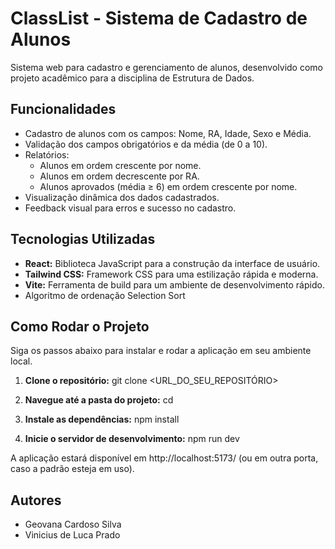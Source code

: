 # ClassList - Sistema de Cadastro de Alunos

Sistema web para cadastro e gerenciamento de alunos, desenvolvido como projeto acadêmico para a disciplina de Estrutura de Dados.

## Funcionalidades

- Cadastro de alunos com os campos: Nome, RA, Idade, Sexo e Média.
- Validação dos campos obrigatórios e da média (de 0 a 10).
- Relatórios:
  - Alunos em ordem crescente por nome.
  - Alunos em ordem decrescente por RA.
  - Alunos aprovados (média ≥ 6) em ordem crescente por nome.
- Visualização dinâmica dos dados cadastrados.
- Feedback visual para erros e sucesso no cadastro.

## Tecnologias Utilizadas

-   **React:** Biblioteca JavaScript para a construção da interface de usuário.
-   **Tailwind CSS:** Framework CSS para uma estilização rápida e moderna.
-   **Vite:** Ferramenta de build para um ambiente de desenvolvimento rápido.
- Algoritmo de ordenação Selection Sort

## Como Rodar o Projeto

Siga os passos abaixo para instalar e rodar a aplicação em seu ambiente local.

1.  **Clone o repositório:**
    git clone <URL_DO_SEU_REPOSITÓRIO>

2.  **Navegue até a pasta do projeto:**
    cd <nome-do-seu-projeto>

3.  **Instale as dependências:**
    npm install

4.  **Inicie o servidor de desenvolvimento:**
    npm run dev

A aplicação estará disponível em http://localhost:5173/ (ou em outra porta, caso a padrão esteja em uso).

## Autores

- Geovana Cardoso Silva
- Vinicius de Luca Prado